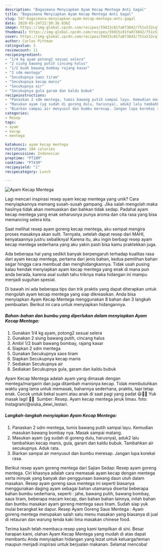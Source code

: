 ```yaml
---
description: "Bagaimana Menyiapkan Ayam Kecap Mentega Anti Gagal"
title: "Bagaimana Menyiapkan Ayam Kecap Mentega Anti Gagal"
slug: 547-bagaimana-menyiapkan-ayam-kecap-mentega-anti-gagal
date: 2020-05-24T22:50:36.836Z
image: https://img-global.cpcdn.com/recipes/59d15c81fa073842/751x532cq70/ayam-kecap-mentega-foto-resep-utama.jpg
thumbnail: https://img-global.cpcdn.com/recipes/59d15c81fa073842/751x532cq70/ayam-kecap-mentega-foto-resep-utama.jpg
cover: https://img-global.cpcdn.com/recipes/59d15c81fa073842/751x532cq70/ayam-kecap-mentega-foto-resep-utama.jpg
author: Carlos Pittman
ratingvalue: 3
reviewcount: 11
recipeingredient:
- "1/4 kg ayam potong2 sesuai selera"
- "2 siung bawang putih cincang halus"
- "1/2 buah bawang bombay rajang kasar"
- "2 sdm mentega"
- "Secukupnya saos tiram"
- "Secukupnya kecap manis"
- "Secukupnya air"
- "Secukupnya gula garam dan kaldu bubuk"
recipeinstructions:
- "Panaskan 2 sdm mentega, tumis bawang putih sampai layu. Kemudian masukan bawang bombay nya. Masak sampai matang."
- "Masukan ayam (yg sudah di goreng dulu, harusnya), aduk2 lalu tambahkan kecap manis, gula, garam dan kaldu bubuk. Tambahkan air secukupnya. Aduk rata."
- "Biarkan sampai air menyusut dan bumbu meresap. Jangan lupa korekai rasa."
categories:
- Resep
tags:
- ayam
- kecap
- mentega

katakunci: ayam kecap mentega 
nutrition: 184 calories
recipecuisine: Indonesian
preptime: "PT18M"
cooktime: "PT43M"
recipeyield: "1"
recipecategory: Lunch

---
```



![Ayam Kecap Mentega](https://img-global.cpcdn.com/recipes/59d15c81fa073842/751x532cq70/ayam-kecap-mentega-foto-resep-utama.jpg)

Lagi mencari inspirasi resep ayam kecap mentega yang unik? Cara menyiapkannya memang susah-susah gampang. Jika salah mengolah maka hasilnya tidak akan memuaskan dan bahkan tidak sedap. Padahal ayam kecap mentega yang enak seharusnya punya aroma dan cita rasa yang bisa memancing selera kita.

Saat melihat resep ayam goreng kecap mentega, aku sempat mengira proses masaknya akan sulit. Ternyata, setelah dapat resep dari MAHI, kenyataannya justru sebaliknya! Karena itu, aku ingin berbagi resep ayam kecap mentega sederhana yang aku yakin pasti bisa kamu praktekkan juga.

Ada beberapa hal yang sedikit banyak berpengaruh terhadap kualitas rasa dari ayam kecap mentega, pertama dari jenis bahan, kedua pemilihan bahan segar hingga cara membuat dan menghidangkannya. Tidak usah pusing kalau hendak menyiapkan ayam kecap mentega yang enak di mana pun anda berada, karena asal sudah tahu triknya maka hidangan ini mampu menjadi suguhan spesial.


Di bawah ini ada beberapa tips dan trik praktis yang dapat diterapkan untuk mengolah ayam kecap mentega yang siap dikreasikan. Anda bisa menyiapkan Ayam Kecap Mentega menggunakan 8 bahan dan 3 langkah pembuatan. Berikut ini cara untuk menyiapkan hidangannya.

<!--inarticleads1-->

##### Bahan-bahan dan bumbu yang diperlukan dalam menyiapkan Ayam Kecap Mentega:

1. Gunakan 1/4 kg ayam, potong2 sesuai selera
1. Gunakan 2 siung bawang putih, cincang halus
1. Ambil 1/2 buah bawang bombay, rajang kasar
1. Siapkan 2 sdm mentega
1. Gunakan Secukupnya saos tiram
1. Siapkan Secukupnya kecap manis
1. Sediakan Secukupnya air
1. Sediakan Secukupnya gula, garam dan kaldu bubuk


Ayam Kecap Mentega adalah ayam yang dimasak dengan mentega/margarin dan juga ditambah manisnya kecap. Tidak membutuhkan waktu yang lama untuk memasak, bahannya sederhana, praktis, tapi tetap enak. Cocok untuk bekal suami atau anak di saat pagi yang padat 😃👍🏻 Yuk masak lagi! 👩‍🍳 ️ Sumber: Resep. Ayam kecap mentega jeruk limau. foto: Instagram/@siska_dewi_lestari. 

<!--inarticleads2-->

##### Langkah-langkah menyiapkan Ayam Kecap Mentega:

1. Panaskan 2 sdm mentega, tumis bawang putih sampai layu. Kemudian masukan bawang bombay nya. Masak sampai matang.
1. Masukan ayam (yg sudah di goreng dulu, harusnya), aduk2 lalu tambahkan kecap manis, gula, garam dan kaldu bubuk. Tambahkan air secukupnya. Aduk rata.
1. Biarkan sampai air menyusut dan bumbu meresap. Jangan lupa korekai rasa.


Berikut resep ayam goreng mentega dari Sajian Sedap: Resep ayam goreng mentega. Ciri khasnya adalah cara memasak ayam kecap dengan mentega serta minyak yang banyak dan penggunaan bawang daun utuh dalam masakan. Resep ayam goreng saus mentega ini seperti biasanya menggunakan daging ayam sebagai bahan utamanya disertai beberapa bahan bumbu sederhana, seperti : jahe, bawang putih, bawang bombay, saus tiram, beberapa macam kecap, dan bahan bahan lainnya, inilah bahan dan bumbu masakan ayam goreng mentega saus tiram. Sudah siap yuk mulai berangkat ke dapur. Resep Ayam Goreng Saus Mentega : Ayam goreng mentega merupakan salah satu menu masakan yang biasanya di jual di retauran dan warung tenda kaki lima masakan chinese food. 

Terima kasih telah membaca resep yang kami tampilkan di sini. Besar harapan kami, olahan Ayam Kecap Mentega yang mudah di atas dapat membantu Anda menyiapkan hidangan yang lezat untuk keluarga/teman maupun menjadi inspirasi untuk berjualan makanan. Selamat mencoba!
